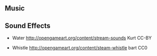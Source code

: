 

## Music


## Sound Effects

* Water
   http://opengameart.org/content/stream-sounds
   Kurt CC-BY

* Whistle
   http://opengameart.org/content/steam-whistle
   bart CC0
